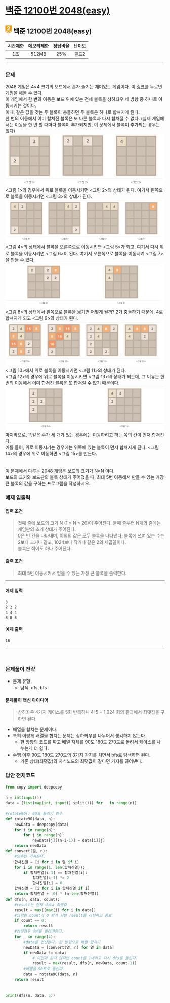 
# [백준 12100번 2048(easy)](https://www.acmicpc.net/problem/12100)

## <img src="https://raw.githubusercontent.com/gudals-kim/Studyroom/0c61bf1ad9b6434ff624dbab4012654df8c92b01/codingtest/img/rank/gold_2.svg" width="20">  백준 12100번 2048(easy)  


| 시간제한 | 메모리제한 | 정답비율 | 난이도 | 
|:----:|:-----:|:----:|:---:|
|  1초  | 512MB | 25%  | 골드2 |

---

### 문제

 
2048 게임은 4×4 크기의 보드에서 혼자 즐기는 재미있는 게임이다. 이 [링크](https://play2048.co/)를 누르면 게임을 해볼 수 있다.
<br> 이 게임에서 한 번의 이동은 보드 위에 있는 전체 블록을 상하좌우 네 방향 중 하나로 이동시키는 것이다.
<br> 이때, 같은 값을 갖는 두 블록이 충돌하면 두 블록은 하나로 합쳐지게 된다.
<br> 한 번의 이동에서 이미 합쳐진 블록은 또 다른 블록과 다시 합쳐질 수 없다. (실제 게임에서는 이동을 한 번 할 때마다 블록이 추가되지만, 이 문제에서 블록이 추가되는 경우는 없다)
<br> <img src="https://github.com/gudals-kim/Studyroom/blob/delevlop/codingtest/img/backjoon_12100_1.png?raw=true">
<br> <그림 1>의 경우에서 위로 블록을 이동시키면 <그림 2>의 상태가 된다. 여기서 왼쪽으로 블록을 이동시키면 <그림 3>의 상태가 된다.
<br> <img src="https://github.com/gudals-kim/Studyroom/blob/delevlop/codingtest/img/backjoon_12100_2.png?raw=true">
<br> <그림 4>의 상태에서 블록을 오른쪽으로 이동시키면 <그림 5>가 되고, 여기서 다시 위로 블록을 이동시키면 <그림 6>이 된다. 여기서 오른쪽으로 블록을 이동시켜 <그림 7>을 만들 수 있다.
<br> <img src="https://github.com/gudals-kim/Studyroom/blob/delevlop/codingtest/img/backjoon_12100_3.png?raw=true">
<br> <그림 8>의 상태에서 왼쪽으로 블록을 옮기면 어떻게 될까? 2가 충돌하기 때문에, 4로 합쳐지게 되고 <그림 9>의 상태가 된다.
<br> <img src="https://github.com/gudals-kim/Studyroom/blob/delevlop/codingtest/img/backjoon_12100_4.png?raw=true">
<br> <그림 10>에서 위로 블록을 이동시키면 <그림 11>의 상태가 된다.
<br> <그림 12>의 경우에 위로 블록을 이동시키면 <그림 13>의 상태가 되는데, 그 이유는 한 번의 이동에서 이미 합쳐진 블록은 또 합쳐질 수 없기 때문이다.
<br> <img src="https://github.com/gudals-kim/Studyroom/blob/delevlop/codingtest/img/backjoon_12100_5.png?raw=true">
<br> 마지막으로, 똑같은 수가 세 개가 있는 경우에는 이동하려고 하는 쪽의 칸이 먼저 합쳐진다.
<br> 예를 들어, 위로 이동시키는 경우에는 위쪽에 있는 블록이 먼저 합쳐지게 된다. <그림 14>의 경우에 위로 이동하면 <그림 15>를 만든다.
<br>
<br> 
<br> 이 문제에서 다루는 2048 게임은 보드의 크기가 N×N 이다.
<br> 보드의 크기와 보드판의 블록 상태가 주어졌을 때, 최대 5번 이동해서 만들 수 있는 가장 큰 블록의 값을 구하는 프로그램을 작성하시오.

### 예제 입출력

#### 입력 조건
> 첫째 줄에 보드의 크기 N (1 ≤ N ≤ 20)이 주어진다. 둘째 줄부터 N개의 줄에는 게임판의 초기 상태가 주어진다. <br>
> 0은 빈 칸을 나타내며, 이외의 값은 모두 블록을 나타낸다. 블록에 쓰여 있는 수는 2보다 크거나 같고, 1024보다 작거나 같은 2의 제곱꼴이다. <br>
> 블록은 적어도 하나 주어진다. <br>
#### 출력 조건
> 최대 5번 이동시켜서 얻을 수 있는 가장 큰 블록을 출력한다. <br>
---
#### 예제 입력 
```
3
2 2 2
4 4 4
8 8 8
```
#### 예제 출력 
```
16
```

---



<br>

### 문제풀이 전략
- 문제 유형
  - 탐색, dfs, bfs


#### 문제풀이 핵심 아이디어
> 상하좌우 4가지 케이스를 5회 반복하니 4^5 = 1,024 회의 결과에서 최댓값을 구하면 된다.
- 배열을 합치는 문제이다.
- 특히 이렇게 배열을 합치는 문제는 상하좌우를 나누어서 생각하지 않는다.
  - 한 방향의 코드를 짜고 배열 자체를 90도 180도 270도로 돌려서 케이스를 나누는게 더 쉽다.
- 수행 이후 90도 180도 270도의 3가지 가지를 치면서 bfs로 탐색하면 된다.
  - 기존 상태(최댓값)와 자식노드의 최댓값이 같다면 가지를 끊어낸다.
### 답안 전체코드
```python
from copy import deepcopy

n = int(input())
data = [list(map(int, input().split())) for _ in range(n)]

#rotate90() 90도 돌리기 함수
def rotate90(data, n):
    newData = deepcopy(data)
    for i in range(n):
        for j in range(n):
            newData[j][(n-i-1)] = data[i][j]
    return newData
def convert(열, n):
    #양수만 가져온다.
    합쳐진열 = [i for i in 열 if i]
    for i in range(1, len(합쳐진열)):
        if 합쳐진열[i-1] == 합쳐진열[i]:
            합쳐진열[i-1] *= 2
            합쳐진열[i] = 0
    합쳐진열 = [i for i in 합쳐진열 if i]
    return 합쳐진열 + [0] * (n-len(합쳐진열))
def dfs(n, data, count):
    #result는 현재 data 최댓값
    result = max([max(i) for i in data])
    #입력한 count가 0 회가 되면 result를 리턴하고 종료
    if count == 0:
        return result
    #상하좌우 4번을 돌려야한다.
    for _ in range(4):
        #data를 연산한다. 한 방향으로 배열 합치기
        newData = [convert(열, n) for 열 in data]
        if newData != data:
            # 이전과 같지 않다면 count를 1내리고 다시 dfs를 돌린다.
            result = max(result, dfs(n, newData, count-1))
        #배열을 90도로 돌린다.
        data = rotate90(data, n)
    return result


print(dfs(n, data, 5))
```